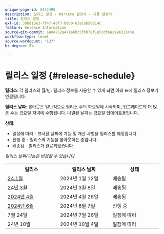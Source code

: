 ```yaml
---
unique-page-id: 5472490
description: 릴리스 일정 - Marketo 설명서 - 제품 설명서
title: 릴리스 일정
exl-id: 38bd10e3-7f47-46f7-b9b0-83e1ab50014c
feature: Release Information
source-git-commit: aa04752e471a6bc5fbb78f1e5cdfae199e3134be
workflow-type: tm+mt
source-wordcount: '127'
ht-degree: 5%

---
```


# 릴리스 일정 {#release-schedule}

**릴리스**: 각 릴리스의 월/년. 릴리스 정보를 사용할 수 있게 되면 아래 표에 릴리스 정보가 연결됩니다.

**릴리스 날짜**: 롤아웃은 일반적으로 릴리스 주의 화요일에 시작되며, 업그레이드의 더 많은 수는 금요일 저녁에 수행됩니다. 나열된 날짜는 금요일 업데이트용입니다.

**상태**:

* 일정에 따라 - 표시된 날짜에 기능 및 개선 사항을 릴리스할 예정입니다.
* 진행 중 - 릴리스의 기능을 롤아웃하는 중입니다.
* 배송됨 - 릴리스가 완료되었습니다.

_릴리스 날짜/기능은 변경될 수 있습니다_

<table>
 <tbody> 
  <tr> 
   <th width="250px">릴리스</th>
   <th width="250px">릴리스 날짜</th>
   <th width="250px">상태</th>
  </tr>
  <tr> 
   <td><a href="/help/marketo/release-notes/previous-releases/2024/release-notes-jan-24.md">24.1월</a></td>
   <td>2024년 1월 12일</td>
   <td>배송됨</td>
  </tr>
  <tr> 
   <td><a href="/help/marketo/release-notes/previous-releases/2024/release-notes-mar-24.md">24년 3월</a></td>
   <td>2024년 3월 8일</td>
   <td>배송됨</td>
  </tr>
  <tr> 
   <td><a href="/help/marketo/release-notes/previous-releases/2024/release-notes-apr-24.md">2024년 4월</a></td>
   <td>2024년 4월 26일</td>
   <td>배송됨</td>
  </tr>
  <tr>
   <td><a href="/help/marketo/release-notes/current.md">2024년 6월</a></td>
   <td>2024년 6월 7일</td>
   <td>진행 중</td>
  </tr>
  <tr> 
   <td>7월 24일</td>
   <td>2024년 7월 26일</td>
   <td>일정에 따라</td>
  </tr>
  <tr> 
   <td>24년 10월</td>
   <td>2024년 10월 4일</td>
   <td>일정에 따라</td>
  </tr>
 </tbody>
</table>
